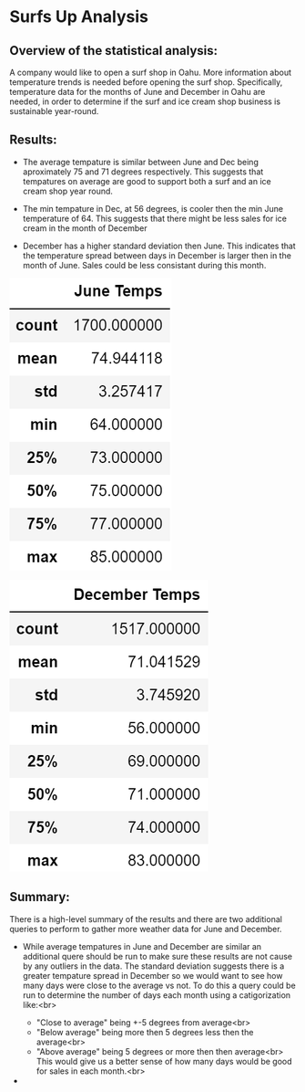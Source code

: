 # Surfs Up Analysis

## Overview of the statistical analysis:

A company would like to open a surf shop in Oahu. More information about temperature trends is needed before opening the surf shop. Specifically, temperature data for the months of June and December in Oahu are needed, in order to determine if the surf and ice cream shop business is sustainable year-round.

## Results:

- The average tempature is similar between June and Dec being aproximately 75 and 71 degrees respectively. This suggests that tempatures on average are good to support both a surf and an ice cream shop year round.

- The min tempature in Dec, at 56 degrees, is cooler then the min June temperature of 64. This suggests that there might be less sales for ice cream in the month of December

- December has a higher standard deviation then June. This indicates that the temperature spread between days in December is larger then in the month of June. Sales could be less consistant during this month. 

![June_Temps.png](https://github.com/smacpherson2021/surfs_up/blob/main/Resources/June_Temps.png)

![Dec_Temps.png](https://github.com/smacpherson2021/surfs_up/blob/main/Resources/Dec_Temps.png)

## Summary:

There is a high-level summary of the results and there are two additional queries to perform to gather more weather data for June and December.

- While average tempatures in June and December are similar an additional quere should be run to make sure these results are not cause by any outliers in the data. The standard deviation suggests there is a greater tempature spread in December so we would want to see how many days were close to the average vs not. To do this a query could be run to determine the number of days each month using a catigorization like:<br\>
    * "Close to average" being +-5 degrees from average<br\>
    * "Below average" being more then 5 degrees less then the average<br\>
    * "Above average" being 5 degrees or more then then average<br\>
This would give us a better sense of how many days would be good for sales in each month.<br\>

- 